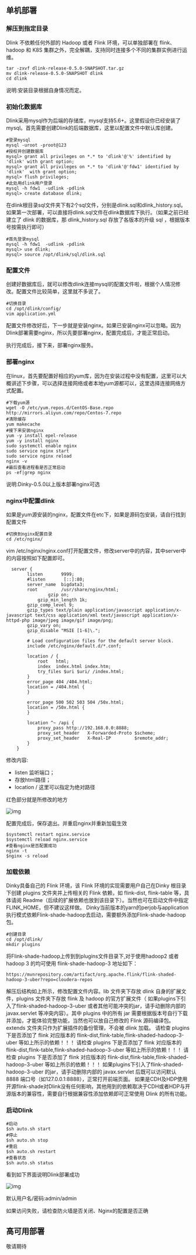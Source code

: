 ## 单机部署

### 解压到指定目录

Dlink 不依赖任何外部的 Hadoop 或者 Flink 环境，可以单独部署在 flink、 hadoop 和 K8S 集群之外，完全解耦，支持同时连接多个不同的集群实例进行运维。

```
tar -zxvf dlink-release-0.5.0-SNAPSHOT.tar.gz
mv dlink-release-0.5.0-SNAPSHOT dlink
cd dlink
```

说明:安装目录根据自身情况而定。

### 初始化数据库

Dlink采用mysql作为后端的存储库，mysql支持5.6+。这里假设你已经安装了mysql。首先需要创建Dlink的后端数据库，这里以配置文件中默认库创建。

```
#登录mysql
mysql -uroot -proot@123
#授权并创建数据库
mysql> grant all privileges on *.* to 'dlink'@'%' identified by 'dlink' with grant option;
mysql> grant all privileges on *.* to 'dlink'@'fdw1' identified by 'dlink'  with grant option;
mysql> flush privileges;
#此处用dlink用户登录
mysql -h fdw1  -udlink -pdlink
mysql> create database dlink;
```

在dlink根目录sql文件夹下有2个sql文件，分别是dlink.sql和dlink_history.sql。如果第一次部署，可以直接将dlink.sql文件在dlink数据库下执行。（如果之前已经建立了 dlink 的数据库，那 dlink_history.sql 存放了各版本的升级 sql ，根据版本号按需执行即可） 

```
#首先登录mysql
mysql -h fdw1  -udlink -pdlink
mysql> use dlink;
mysql> source /opt/dlink/sql/dlink.sql
```

### 配置文件

创建好数据库后，就可以修改dlink连接mysql的配置文件啦，根据个人情况修改。配置文件比较简单，这里就不多说了。

```
#切换目录
cd /opt/dlink/config/
vim application.yml
```

配置文件修改好后，下一步就是安装nginx。如果已安装nginx可以忽略。因为Dlink部署需要nginx，所以先要部署nginx，配置完成后，才能正常启动。

执行完成后，接下来，部署nginx服务。

### 部署nginx

在linux，首先要配置好相应的yum库，因为在安装过程中没有配置，这里可以大概讲述下步骤，可以选择连接网络或者本地yum源都可以，这里选择连接网络方式配置。

```
#下载yum源
wget -O /etc/yum.repos.d/CentOS-Base.repo http://mirrors.aliyun.com/repo/Centos-7.repo
#清除缓存
yum makecache
#接下来安装nginx
yum -y install epel-release
yum -y install nginx
sudo systemctl enable nginx
sudo service nginx start
sudo service nginx reload
nginx -v
#最后查看进程看是否正常启动
ps -ef|grep nginx
```

说明:Dinky-0.5.0以上版本部署nginx可选

### nginx中配置dlink

如果是yum源安装的nginx，配置文件在etc下，如果是源码包安装，请自行找到配置文件

```
#切换到nginx配置目录
cd /etc/nginx/
```

vim /etc/nginx/nginx.conf打开配置文件，修改server中的内容，其中server中的内容按照如下配置即可。

```
  server {
        listen       9999;
        #listen       [::]:80;
        server_name  bigdata3;
        root         /usr/share/nginx/html;
                gzip on;
     		gzip_min_length 1k;
		gzip_comp_level 9;
		gzip_types text/plain application/javascript application/x-javascript text/css application/xml text/javascript application/x-httpd-php image/jpeg image/gif image/png;
		gzip_vary on;
		gzip_disable "MSIE [1-6]\.";

        # Load configuration files for the default server block.
        include /etc/nginx/default.d/*.conf;
        
        location / {
            root   html;
            index  index.html index.htm;
			try_files $uri $uri/ /index.html;
        }
        error_page 404 /404.html;
        location = /404.html {
        }

        error_page 500 502 503 504 /50x.html;
        location = /50x.html {
        }
        
        location ^~ /api {
            proxy_pass http://192.168.0.0:8888;
            proxy_set_header   X-Forwarded-Proto $scheme;
            proxy_set_header   X-Real-IP         $remote_addr;
        }
    }
```

修改内容:

-  listen 监听端口；
-  存放html路径；
- location / 这里可以指定为绝对路径

红色部分就是所修改的地方

![img](https://uploader.shimo.im/f/oMgh98EYnLQLfoD6.png!thumbnail?accessToken=eyJhbGciOiJIUzI1NiIsImtpZCI6ImRlZmF1bHQiLCJ0eXAiOiJKV1QifQ.eyJhdWQiOiJhY2Nlc3NfcmVzb3VyY2UiLCJleHAiOjE2NDQ0ODA0NjgsImciOiJLd3Zwd0NnV2gzSFZnRDlDIiwiaWF0IjoxNjQ0NDgwMTY4LCJ1c2VySWQiOjE2NTQ4MzA4fQ.e31W51Lq59fEeB-ZQREcAIYIiJWHsQVXGRkMcyMgLFI)

配置完成后，保存退出。并重启nginx并重新加载生效

```
$systemctl restart nginx.service
$systemctl reload nginx.service
#查看nginx是否配置成功
nginx -t
$nginx -s reload
```

### 加载依赖
Dinky具备自己的 Flink 环境，该 Flink 环境的实现需要用户自己在Dinky 根目录下创建 plugins 文件夹并上传相关的 Flink 依赖，如 flink-dist, flink-table 等，具体请阅 Readme（后续的扩展依赖也放到该目录下）。当然也可在启动文件中指定 FLINK_HOME，但不建议这样做。
Dinky当前版本的yarn的perjob与application执行模式依赖Flink-shade-hadoop去启动，需要额外添加Flink-shade-hadoop 包。
```
#创建目录
cd /opt/dlink/
mkdir plugins
```
将Flink-shade-hadoop上传到到plugins文件目录下,对于使用hadoop2 或者 hadoop 3 的均可使用  flink-shade-hadoop-3 地址如下：
```
https://mvnrepository.com/artifact/org.apache.flink/flink-shaded-hadoop-3-uber?repo=cloudera-repos
```
解压后结构如上所示，修改配置文件内容。lib 文件夹下存放 dlink 自身的扩展文件，plugins 文件夹下存放 flink 及 hadoop 的官方扩展文件（ 如果plugins下引入了flink-shaded-hadoop-3-uber 或者其他可能冲突的jar，请手动删除内部的 javax.servlet 等冲突内容）。其中 plugins 中的所有 jar 需要根据版本号自行下载并添加，才能体验完整功能，当然也可以放自己修改的 Flink 源码编译包。extends 文件夹只作为扩展插件的备份管理，不会被 dlink 加载。
请检查 plugins 下是否添加了 flink 对应版本的 flink-dist,flink-table,flink-shaded-hadoop-3-uber 等如上所示的依赖！！！
请检查 plugins 下是否添加了 flink 对应版本的 flink-dist,flink-table,flink-shaded-hadoop-3-uber 等如上所示的依赖！！！
请检查 plugins 下是否添加了 flink 对应版本的 flink-dist,flink-table,flink-shaded-hadoop-3-uber 等如上所示的依赖！！！
如果plugins下引入了flink-shaded-hadoop-3-uber 的jar，请手动删除内部的 javax.servlet 后既可以访问默认 8888 端口号（如127.0.0.1:8888），正常打开前端页面。
如果是CDH及HDP使用开源flink-shade对Dlink没有任何影响，其他用到的依赖取决于CDH或者HDP与开源版本的兼容性，需要自行根据兼容性添加依赖即可正常使用 Dlink 的所有功能。

### 启动Dlink

```
#启动
$sh auto.sh start
#停止
$sh auto.sh stop
#重启
$sh auto.sh restart
#查看状态
$sh auto.sh status
```

看到如下界面说明Dlink部署成功

![img](https://uploader.shimo.im/f/gdvs70SrmbWCdJRx.png!thumbnail?accessToken=eyJhbGciOiJIUzI1NiIsImtpZCI6ImRlZmF1bHQiLCJ0eXAiOiJKV1QifQ.eyJhdWQiOiJhY2Nlc3NfcmVzb3VyY2UiLCJleHAiOjE2NDQ0ODA3NjAsImciOiJLd3Zwd0NnV2gzSFZnRDlDIiwiaWF0IjoxNjQ0NDgwNDYwLCJ1c2VySWQiOjE2NTQ4MzA4fQ.GmZh-wGeO5dBQ-2Cz_5EzwSsKmNJML3wX2_Tj9s8fxw)

默认用户名/密码:admin/admin

如果访问失败，请检查防火墙是否关闭、Nginx的配置是否正确



## 高可用部署

敬请期待





